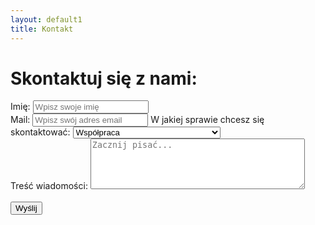 ```yaml
---
layout: default1
title: Kontakt
---
```

# Skontaktuj się z nami:
<form action="/submit-form" method="post">
    <!-- Pole tekstowe -->
    <label for="imie">Imię:</label>
    <input type="text" id="imie" name="imie" placeholder="Wpisz swoje imię" required>
    <br>
    <label for="mail">Mail:</label>
    <input type="text" id="mail" name="mail" placeholder="Wpisz swój adres email" required>
    <be><be>
    <!-- Pole wyboru z optgroup -->
    <label for="temat">W jakiej sprawie chcesz się skontaktować:</label>
    <select id="temat" name="temat" required>
            <optgroup label="Pochwały">
                <option value="wspolpraca">Współpraca</option>
                <option value="zespol">Dołącz do zespołu</option>
                <option value="pytanie">Pytanie do autorów</option>
        </optgroup>
        <optgroup label="Skargi">
            <option value="blad">Zgłoś błąd na stronie</option>
            <option value="rodo">Zgłoś naruszenie praw autorskich</option>
        </optgroup>
    </select>
    <br>
    <label for="tresc">Treść wiadomości:</label>
    <textarea id="tresc" name="tresc" rows="5" cols="40" placeholder="Zacznij pisać..." required></textarea>
    <br><br>
    <!-- Przycisk -->
    <button type="submit">Wyślij</button>
</form>
